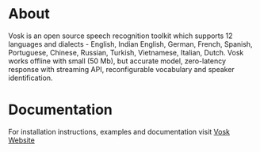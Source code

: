 # About

Vosk is an open source speech recognition toolkit which supports 12
languages and dialects - English, Indian English, German, French,
Spanish, Portuguese, Chinese, Russian, Turkish, Vietnamese, Italian,
Dutch. Vosk works offline with small (50 Mb), but accurate model,
zero-latency response with streaming API, reconfigurable vocabulary and
speaker identification.

# Documentation

For installation instructions, examples and documentation visit [Vosk Website](https://alphacephei.com/vosk)
